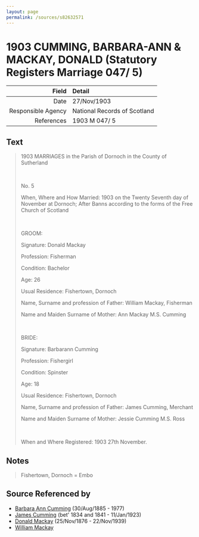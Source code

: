 ```yaml
---
layout: page
permalink: /sources/s82632571
---
```


# 1903 CUMMING, BARBARA-ANN & MACKAY, DONALD (Statutory Registers Marriage 047/ 5)

Field | Detail
---:|:---
Date | 27/Nov/1903
Responsible Agency | National Records of Scotland
References | 1903 M 047/ 5

## Text

> 1903 MARRIAGES in the Parish of Dornoch in the County of Sutherland
>
> <br/>
>
> No. 5
>
> When, Where and How Married: 1903 on the Twenty Seventh day of November at Dornoch; After Banns according to the forms of the Free Church of Scotland
>
> <br/>
>
> GROOM:
>
> Signature: Donald Mackay
>
> Profession: Fisherman
>
> Condition: Bachelor
>
> Age: 26
>
> Usual Residence: Fishertown, Dornoch
>
> Name, Surname and profession of Father: William Mackay, Fisherman
>
> Name and Maiden Surname of Mother: Ann Mackay M.S. Cumming
>
> <br/>
>
> BRIDE:
>
> Signature: Barbarann Cumming
>
> Profession: Fishergirl
>
> Condition: Spinster
>
> Age: 18
>
> Usual Residence: Fishertown, Dornoch
>
> Name, Surname and profession of Father: James Cumming, Merchant
>
> Name and Maiden Surname of Mother: Jessie Cumming M.S. Ross
>
> <br/>
>
> When and Where Registered: 1903 27th November.
>

## Notes

> Fishertown, Dornoch = Embo
>


## Source Referenced by

* [Barbara Ann Cumming](../people/@57039529@-barbara-ann-cumming-b1885-8-30-d1977.md) (30/Aug/1885 - 1977)
* [James Cumming](../people/@66384942@-james-cumming-b1834~1841-d1923-1-11.md) (bet' 1834 and 1841 - 11/Jan/1923)
* [Donald Mackay](../people/@58341424@-donald-mackay-b1876-11-25-d1939-11-22.md) (25/Nov/1876 - 22/Nov/1939)
* [William Mackay](../people/@24694904@-william-mackay-b-d.md)
